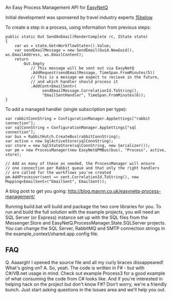 An Easy Process Management API for [EasyNetQ](http://easynetq.com/)

Initial development was sponsered by travel industry experts [15below](http://www.15below.com/)

To create a step in a process, using information from previous steps:

	public static Out SendAnEmail(RenderComplete rc, IState state)
	{
		var ws = state.Get<WorkflowState>().Value;
		var sendEmailMessage = new SendEmail(Guid.NewGuid(), ws.EmailAddress, ws.EmailContent);
		return
			Out.Empty
			   // This message will be sent out via EasyNetQ
			   .AddRequest(sendEmailMessage, TimeSpan.FromMinutes(5))
			   // This is a message we expect to recieve in the future,
			   // and which handler should process it
			   .AddCont<EmailSent>(
					sendEmailMessage.CorrelationId.ToString(),
					"EmailSentHandler", TimeSpan.FromMinutes(6));
	}

To add a managed handler (single subscription per type):

	var rabbitConnString = ConfigurationManager.AppSettings["rabbit connection"];
	var sqlConnString = ConfigurationManager.AppSettings["sql connection"];
	var bus = RabbitHutch.CreateBus(rabbitConnString);
	var active = new SqlActiveStore(sqlConnString);
	var store = new SqlStateStore(sqlConnString, new Serializer());
	var pm = new ProcessManager(new EasyNetQPMBus(bus), "Process", active, store);

	// Add as many of these as needed, the ProcessManager will ensure
	// one connection per Rabbit queue and that only the right handlers
	// are called for the workflows you've created
	pm.AddProcessor(sent => sent.CorrelationId.ToString(), new Mapping<EmailSent>("EmailSent", EmailSent));

A blog post to get you going: http://blog.mavnn.co.uk/easynetq-process-management/

Running build.bat will build and package the two core libraries for you. To run and
build the full solution with the example projects, you will need an SQL Server (or Express)
instance set up with the SQL files from the Messenger.Store and EasyNetQ.ProcessManager.State.SQLServer
projects. You can change the SQL Server, RabbitMQ and SMTP connection strings in the example_context/shared.app.config file.

## FAQ

Q. Aaaargh! I opened the source file and all my curly braces dissappeared! What's going on?
A. So, yeah. The code is written in F# - but with C#/VB.net usage in mind. Check out example Process3 for a good example of what consuming the code from C# looks like. And if you're interested in helping hack on the project but don't know F#? Don't worry, we're a friendly bunch. Just start asking questions in the Issues area and we'll help you out.
